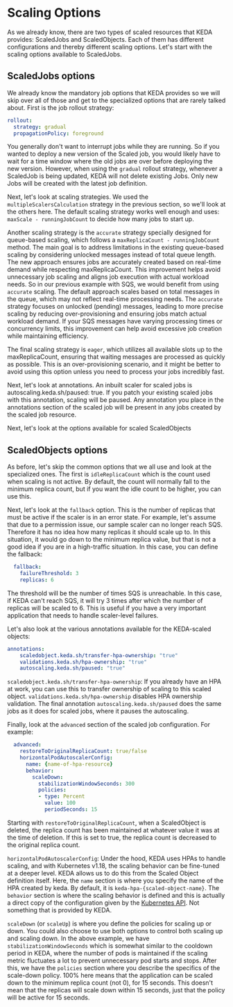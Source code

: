 # Scaling Options

As we already know, there are two types of scaled resources that KEDA provides: ScaledJobs and ScaledObjects. Each of them has different configurations and thereby different scaling options. Let's start with the scaling options available to ScaledJobs.

## ScaledJobs options

We already know the mandatory job options that KEDA provides so we will skip over all of those and get to the specialized options that are rarely talked about. First is the job rollout strategy:

```yaml
rollout:
  strategy: gradual
  propagationPolicy: foreground 
```

You generally don't want to interrupt jobs while they are running. So if you wanted to deploy a new version of the Scaled job, you would likely have to wait for a time window where the old jobs are over before deploying the new version. However, when using the `gradual` rollout strategy, whenever a ScaledJob is being updated, KEDA will not delete existing Jobs. Only new Jobs will be created with the latest job definition.

Next, let's look at scaling strategies. We used the `multipleScalersCalculation` strategy in the previous section, so we'll look at the others here. The default scaling strategy works well enough and uses: `maxScale - runningJobCount` to decide how many jobs to start up. 

Another scaling strategy is the `accurate` strategy specially designed for queue-based scaling, which follows a `maxReplicaCount - runningJobCount` method. The main goal is to address limitations in the existing queue-based scaling by considering unlocked messages instead of total queue length. The new approach ensures jobs are accurately created based on real-time demand while respecting maxReplicaCount. This improvement helps avoid unnecessary job scaling and aligns job execution with actual workload needs. So in our previous example with SQS, we would benefit from using `accurate` scaling. The default approach scales based on total messages in the queue, which may not reflect real-time processing needs. The `accurate` strategy focuses on unlocked (pending) messages, leading to more precise scaling by reducing over-provisioning and ensuring jobs match actual workload demand. If your SQS messages have varying processing times or concurrency limits, this improvement can help avoid excessive job creation while maintaining efficiency. 

The final scaling strategy is `eager`, which utilizes all available slots up to the maxReplicaCount, ensuring that waiting messages are processed as quickly as possible. This is an over-provisioning scenario, and it might be better to avoid using this option unless you need to process your jobs incredibly fast.

Next, let's look at annotations. An inbuilt scaler for scaled jobs is autoscaling.keda.sh/paused: true. If you patch your existing scaled jobs with this annotation, scaling will be paused. Any annotation you place in the annotations section of the scaled job will be present in any jobs created by the scaled job resource.

Next, let's look at the options available for scaled ScaledObjects

## ScaledObjects options

As before, let's skip the common options that we all use and look at the specialized ones. The first is `idleReplicaCount` which is the count used when scaling is not active. By default, the count will normally fall to the minimum replica count, but if you want the idle count to be higher, you can use this.

Next, let's look at the `fallback` option. This is the number of replicas that must be active if the scaler is in an error state. For example, let's assume that due to a permission issue, our sample scaler can no longer reach SQS. Therefore it has no idea how many replicas it should scale up to. In this situation, it would go down to the minimum replica value, but that is not a good idea if you are in a high-traffic situation. In this case, you can define the fallback:

```yaml
  fallback:                                          
    failureThreshold: 3                              
    replicas: 6  
```

The threshold will be the number of times SQS is unreachable. In this case, if KEDA can't reach SQS, it will try 3 times after which the number of replicas will be scaled to 6. This is useful if you have a very important application that needs to handle scaler-level failures.

Let's also look at the various annotations available for the KEDA-scaled objects:

```yaml
annotations:
    scaledobject.keda.sh/transfer-hpa-ownership: "true"
    validations.keda.sh/hpa-ownership: "true"          
    autoscaling.keda.sh/paused: "true"                 
```

`scaledobject.keda.sh/transfer-hpa-ownership`: If you already have an HPA at work, you can use this to transfer ownership of scaling to this scaled object. `validations.keda.sh/hpa-ownership` disables HPA ownership validation. The final annotation `autoscaling.keda.sh/paused` does the same jobs as it does for scaled jobs, where it pauses the autoscaling.

Finally, look at the `advanced` section of the scaled job configuration. For example:

```yaml
  advanced:                                               
    restoreToOriginalReplicaCount: true/false               
    horizontalPodAutoscalerConfig:                          
      name: {name-of-hpa-resource}                          
      behavior:
        scaleDown:
          stabilizationWindowSeconds: 300
          policies:
          - type: Percent
            value: 100
            periodSeconds: 15
```

Starting with `restoreToOriginalReplicaCount`, when a ScaledObject is deleted, the replica count has been maintained at whatever value it was at the time of deletion. If this is set to true, the replica count is decreased to the original replica count.

`horizontalPodAutoscalerConfig`: Under the hood, KEDA uses HPAs to handle scaling, and with Kubernetes v1.18, the scaling behavior can be fine-tuned at a deeper level. KEDA allows us to do this from the Scaled Object definition itself. Here, the `name` section is where you specify the name of the HPA created by keda. By default, it is `keda-hpa-{scaled-object-name}`. The `behavior` section is where the scaling behavior is defined and this is actually a direct copy of the configuration given by the [Kubernetes API](https://kubernetes.io/docs/tasks/run-application/horizontal-pod-autoscale/#configurable-scaling-behavior). Not something that is provided by KEDA.

`scaleDown` (or `scaleUp`) is where you define the policies for scaling up or down. You could also choose to use both options to control both scaling up and scaling down. In the above example, we have `stabilizationWindowSeconds` which is somewhat similar to the cooldown period in KEDA, where the number of pods is maintained if the scaling metric fluctuates a lot to prevent unnecessary pod starts and stops. After this, we have the `policies` section where you describe the specifics of the scale-down policy. 100% here means that the application can be scaled down to the minimum replica count (not 0), for 15 seconds. This doesn't mean that the replicas will scale down within 15 seconds, just that the policy will be active for 15 seconds.